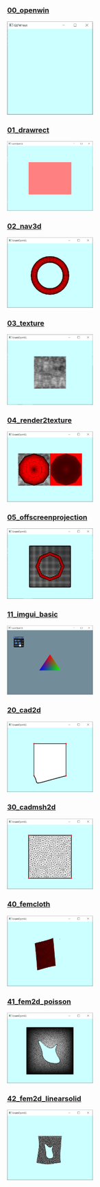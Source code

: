 
### [00_openwin](00_openwin)
<img src="../docs/imgs/glfwnew_00_openwin.png" width=200px>

### [01_drawrect](01_drawrect)
<img src="../docs/imgs/glfwnew_01_drawrect.png" width=200px>

### [02_nav3d](02_nav3d)
<img src="../docs/imgs/glfwnew_02_nav3d.png" width=200px>

### [03_texture](03_texture)
<img src="../docs/imgs/glfwnew_03_texture.png" width=200px>

### [04_render2texture](04_render2texture)
<img src="../docs/imgs/glfwnew_04_render2texture.png" width=200px>

### [05_offscreenprojection](05_offscreenprojection)
<img src="../docs/imgs/glfwnew_05_offscreenprojection.png" width=200px>

### [11_imgui_basic](11_imgui_basic)
<img src="../docs/imgs/glfwnew_11_imgui_basic.png" width=200px>

### [20_cad2d](20_cad2d)
<img src="../docs/imgs/glfwnew_20_cad2d.png" width=200px>

### [30_cadmsh2d](30_cadmsh2d)
<img src="../docs/imgs/glfwnew_30_cadmsh2d.png" width=200px>

### [40_femcloth](40_femcloth)
<img src="../docs/imgs/glfwnew_40_femcloth.png" width=200px>

### [41_fem2d_poisson](41_fem2d_poisson)
<img src="../docs/imgs/glfwnew_41_fem2d_poisson.png" width=200px>

### [42_fem2d_linearsolid](42_fem2d_linearsolid)
<img src="../docs/imgs/glfwnew_42_fem2d_linearsolid.png" width=200px>

